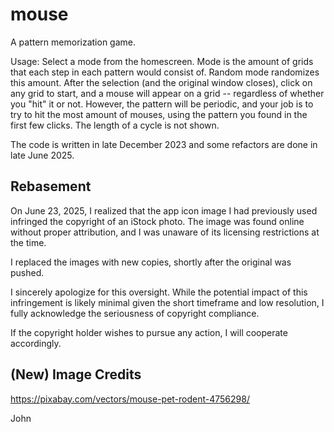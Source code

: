 # mouse
A pattern memorization game.

Usage: Select a mode from the homescreen. Mode is the amount of grids that each step in each pattern would consist of. Random mode randomizes this amount. After the selection (and the original window closes), click on any grid to start, and a mouse will appear on a grid -- regardless of whether you "hit" it or not. However, the pattern will be periodic, and your job is to try to hit the most amount of mouses, using the pattern you found in the first few clicks. The length of a cycle is not shown.

The code is written in late December 2023 and some refactors are done in late June 2025.

## Rebasement

On June 23, 2025, I realized that the app icon image I had previously used infringed the copyright of an iStock photo. The image was found online without proper attribution, and I was unaware of its licensing restrictions at the time.

I replaced the images with new copies, shortly after the original was pushed.

I sincerely apologize for this oversight. While the potential impact of this infringement is likely minimal given the short timeframe and low resolution, I fully acknowledge the seriousness of copyright compliance.

If the copyright holder wishes to pursue any action, I will cooperate accordingly.

## (New) Image Credits

https://pixabay.com/vectors/mouse-pet-rodent-4756298/

John
